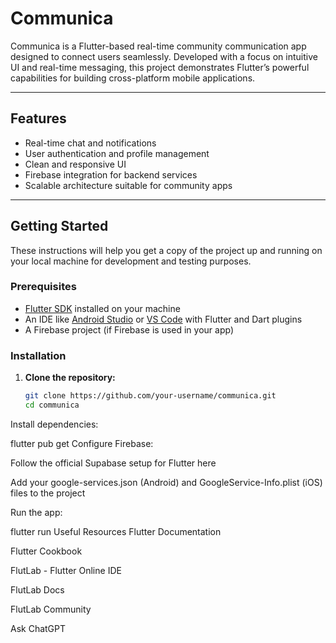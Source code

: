 # Communica

Communica is a Flutter-based real-time community communication app designed to connect users seamlessly. Developed with a focus on intuitive UI and real-time messaging, this project demonstrates Flutter’s powerful capabilities for building cross-platform mobile applications.

---

## Features

- Real-time chat and notifications
- User authentication and profile management
- Clean and responsive UI
- Firebase integration for backend services
- Scalable architecture suitable for community apps

---

## Getting Started

These instructions will help you get a copy of the project up and running on your local machine for development and testing purposes.

### Prerequisites

- [Flutter SDK](https://flutter.dev/docs/get-started/install) installed on your machine
- An IDE like [Android Studio](https://developer.android.com/studio) or [VS Code](https://code.visualstudio.com/) with Flutter and Dart plugins
- A Firebase project (if Firebase is used in your app)

### Installation

1. **Clone the repository:**
   ```bash
   git clone https://github.com/your-username/communica.git
   cd communica
Install dependencies:

flutter pub get
Configure Firebase:

Follow the official Supabase setup for Flutter here

Add your google-services.json (Android) and GoogleService-Info.plist (iOS) files to the project

Run the app:

flutter run
Useful Resources
Flutter Documentation

Flutter Cookbook

FlutLab - Flutter Online IDE

FlutLab Docs

FlutLab Community







Ask ChatGPT
